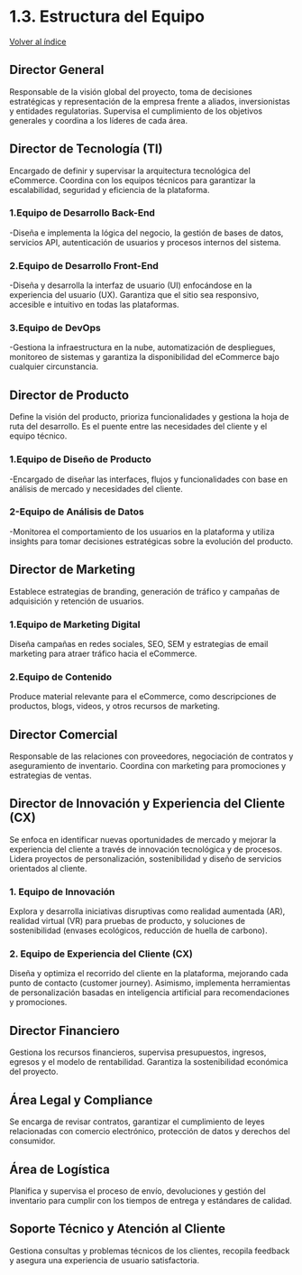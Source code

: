 # 1.3. Estructura del Equipo

[Volver al índice](../1.md)


## Director General
Responsable de la visión global del proyecto, toma de decisiones estratégicas y representación de la empresa frente a aliados, inversionistas y entidades regulatorias. Supervisa el cumplimiento de los objetivos generales y coordina a los líderes de cada área.

## Director de Tecnología (TI)
Encargado de definir y supervisar la arquitectura tecnológica del eCommerce. Coordina con los equipos técnicos para garantizar la escalabilidad, seguridad y eficiencia de la plataforma.

### 1.Equipo de Desarrollo Back-End
-Diseña e implementa la lógica del negocio, la gestión de bases de datos, servicios API, autenticación de usuarios y procesos internos del sistema.

### 2.Equipo de Desarrollo Front-End
-Diseña y desarrolla la interfaz de usuario (UI) enfocándose en la experiencia del usuario (UX). Garantiza que el sitio sea responsivo, accesible e intuitivo en todas las plataformas.

### 3.Equipo de DevOps
-Gestiona la infraestructura en la nube, automatización de despliegues, monitoreo de sistemas y garantiza la disponibilidad del eCommerce bajo cualquier circunstancia.

## Director de Producto
Define la visión del producto, prioriza funcionalidades y gestiona la hoja de ruta del desarrollo. Es el puente entre las necesidades del cliente y el equipo técnico.

### 1.Equipo de Diseño de Producto
-Encargado de diseñar las interfaces, flujos y funcionalidades con base en análisis de mercado y necesidades del cliente.

### 2-Equipo de Análisis de Datos
-Monitorea el comportamiento de los usuarios en la plataforma y utiliza insights para tomar decisiones estratégicas sobre la evolución del producto.

## Director de Marketing
Establece estrategias de branding, generación de tráfico y campañas de adquisición y retención de usuarios.

### 1.Equipo de Marketing Digital
Diseña campañas en redes sociales, SEO, SEM y estrategias de email marketing para atraer tráfico hacia el eCommerce.

### 2.Equipo de Contenido
Produce material relevante para el eCommerce, como descripciones de productos, blogs, videos, y otros recursos de marketing.

## Director Comercial
Responsable de las relaciones con proveedores, negociación de contratos y aseguramiento de inventario. Coordina con marketing para promociones y estrategias de ventas.

## Director de Innovación y Experiencia del Cliente (CX)
Se enfoca en identificar nuevas oportunidades de mercado y mejorar la experiencia del cliente a través de innovación tecnológica y de procesos. Lidera proyectos de personalización, sostenibilidad y diseño de servicios orientados al cliente.

### 1. Equipo de Innovación
Explora y desarrolla iniciativas disruptivas como realidad aumentada (AR), realidad virtual (VR) para pruebas de producto, y soluciones de sostenibilidad (envases ecológicos, reducción de huella de carbono).

### 2. Equipo de Experiencia del Cliente (CX)
Diseña y optimiza el recorrido del cliente en la plataforma, mejorando cada punto de contacto (customer journey). Asimismo, implementa herramientas de personalización basadas en inteligencia artificial para recomendaciones y promociones.

## Director Financiero
Gestiona los recursos financieros, supervisa presupuestos, ingresos, egresos y el modelo de rentabilidad. Garantiza la sostenibilidad económica del proyecto.

## Área Legal y Compliance
Se encarga de revisar contratos, garantizar el cumplimiento de leyes relacionadas con comercio electrónico, protección de datos y derechos del consumidor.

## Área de Logística
Planifica y supervisa el proceso de envío, devoluciones y gestión del inventario para cumplir con los tiempos de entrega y estándares de calidad.

## Soporte Técnico y Atención al Cliente
Gestiona consultas y problemas técnicos de los clientes, recopila feedback y asegura una experiencia de usuario satisfactoria.
